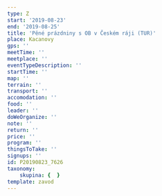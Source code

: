 ```yaml
---
type: Z
start: '2019-08-23'
end: '2019-08-25'
title: 'Pěné prázdniny s OB v Českém ráji (TUR)'
place: Kacanovy
gps: ''
meetTime: ''
meetplace: ''
eventTypeDescription: ''
startTime: ''
map: ''
terrain: ''
transport: ''
accomodation: ''
food: ''
leader: ''
doWeOrganize: ''
note: ''
return: ''
price: ''
program: ''
thingsToTake: ''
signups: ''
id: P20190823_7626
taxonomy:
    skupina: {  }
template: zavod
---
```

